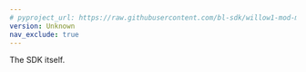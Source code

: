 ```yaml
---
# pyproject_url: https://raw.githubusercontent.com/bl-sdk/willow1-mod-manager/master/manager_pyproject.toml
version: Unknown
nav_exclude: true
---
```

<script>
async function update_version() {
    const response = await fetch(
        "https://api.github.com/repos/bl-sdk/willow1-mod-manager/releases/latest",
        {
            headers: {
                "Accept": "application/vnd.github+json",
                "X-GitHub-Api-Version": "2022-11-28",
            },
        }
    );
    const data = await response.json();
    if (data.tag_name) {
        document.querySelector("#version").innerText = data.tag_name;
    }
}
document.extra_custom_updater_promises = [update_version()];
</script>

The SDK itself.
